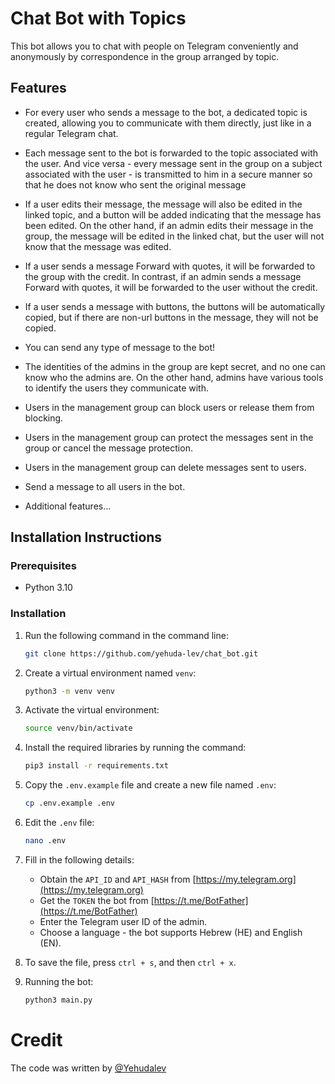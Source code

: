 
# Chat Bot with Topics


This bot allows you to chat with people on Telegram conveniently 
and anonymously by correspondence in the group arranged by topic.


## Features

- For every user who sends a message to the bot, a dedicated topic is created, allowing you to communicate with them directly, just like in a regular Telegram chat.

- Each message sent to the bot is forwarded to the topic associated with the user. And vice versa - every message sent in the group on a subject associated with the user - is transmitted to him in a secure manner so that he does not know who sent the original message

- If a user edits their message, the message will also be edited in the linked topic, and a button will be added indicating that the message has been edited. On the other hand, if an admin edits their message in the group, the message will be edited in the linked chat, but the user will not know that the message was edited.

- If a user sends a message Forward with quotes, it will be forwarded to the group with the credit. In contrast, if an admin sends a message Forward with quotes, it will be forwarded to the user without the credit.

- If a user sends a message with buttons, the buttons will be automatically copied, but if there are non-url buttons in the message, they will not be copied.

- You can send any type of message to the bot!

- The identities of the admins in the group are kept secret, and no one can know who the admins are. On the other hand, admins have various tools to identify the users they communicate with.

- Users in the management group can block users or release them from blocking.

- Users in the management group can protect the messages sent in the group or cancel the message protection.

- Users in the management group can delete messages sent to users.

- Send a message to all users in the bot.

- Additional features...

## Installation Instructions

### Prerequisites

- Python 3.10

### Installation

1. Run the following command in the command line:

   ```bash
   git clone https://github.com/yehuda-lev/chat_bot.git
   
2. Create a virtual environment named `venv`:
   ```bash
   python3 -m venv venv
   
3. Activate the virtual environment:

   ```bash
   source venv/bin/activate
   
4. Install the required libraries by running the command:

   ```bash
   pip3 install -r requirements.txt

5. Copy the `.env.example` file and create a new file named `.env`:

   ```bash
   cp .env.example .env

6. Edit the `.env` file:

   ```bash
   nano .env
   
7. Fill in the following details:

   - Obtain the `API_ID` and `API_HASH` from [https://my.telegram.org](https://my.telegram.org)
   - Get the `TOKEN` the bot from [https://t.me/BotFather](https://t.me/BotFather)
   - Enter the Telegram user ID of the admin.
   - Choose a language - the bot supports Hebrew (HE) and English (EN).

8. To save the file, press `ctrl + s`, and then `ctrl + x`.

9. Running the bot:

   ```bash
   python3 main.py

# Credit
The code was written by [@Yehudalev](https://t.me/Yehudalev)
